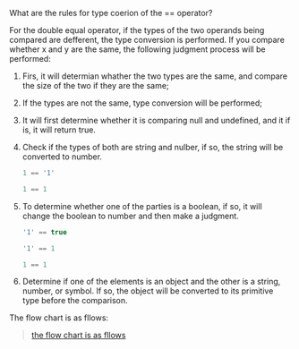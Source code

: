 What are the rules for type coerion of the == operator?

For the double equal operator, if the types of the two operands being compared are defferent, the type conversion is performed. If you compare whether x and y are  the same, the following judgment process will be performed:

1. Firs, it will determian whather the two types are the same, and compare the size of the two if they are the same;
2. If the types are not the same, type conversion will be performed;
3. It will first determine whether it is comparing null and undefined, and it if is, it will return true.
4. Check if the types of both are string and nulber, if so, the string will be converted to number.

   ```javascript
   1 == '1'

   1 == 1
   ```
5. To determine whether one of the parties is a boolean, if so, it will change the boolean to number and then make a judgment.

   ```js
   '1' == true

   '1' == 1

   1 == 1
   ```
6. Determine if one of the elements is an object and the other is a string, number, or symbol. If so, the object will be converted to its primitive type before the comparison.

The flow chart is as fllows:


> [the flow chart is as fllows](https://cdn.nlark.com/yuque/0/2021/png/1500604/1615475217180-eabe8060-a66a-425d-ad4c-37c3ca638a68.png)
